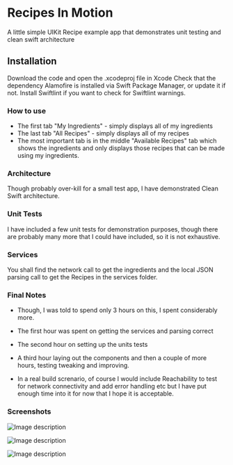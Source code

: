 # Recipes In Motion
A little simple UIKit Recipe example app that demonstrates unit testing and clean swift architecture

## Installation
Download the code and open the .xcodeproj file in Xcode
Check that the dependency Alamofire is installed via Swift Package Manager, or update it if not.
Install Swiftlint if you want to check for Swiftlint warnings.

### How to use
* The first tab "My Ingredients" - simply displays all of my ingredients
* The last tab "All Recipes" - simply displays all of my recipes
* The most important tab is in the middle "Available Recipes" tab which shows the ingredients and
only displays those recipes that can be made using my ingredients.

### Architecture
Though probably over-kill for a small test app, I have demonstrated Clean Swift architecture.

### Unit Tests
I have included a few unit tests for demonstration purposes, though there are probably many more
that I could have included, so it is not exhaustive.

### Services
You shall find the network call to get the ingredients and the local JSON parsing call to get the Recipes
in the services folder.

### Final Notes
* Though, I was told to spend only 3 hours on this, I spent considerably more. 
* The first hour was spent on getting the services and parsing correct
* The second hour on setting up the units tests
* A third hour laying out the components and then a couple of more hours, testing tweaking and improving.

* In a real build screnario, of course I would include Reachability to test for network connectivity and add error handling etc
but I have put enough time into it for now that I hope it is acceptable.

### Screenshots

![Image description](https://cathalfarrell.com/repo-images/available_recipes.png)

![Image description](https://cathalfarrell.com/repo-images/ingredients.png)

![Image description](https://cathalfarrell.com/repo-images/allrecipes.png)
